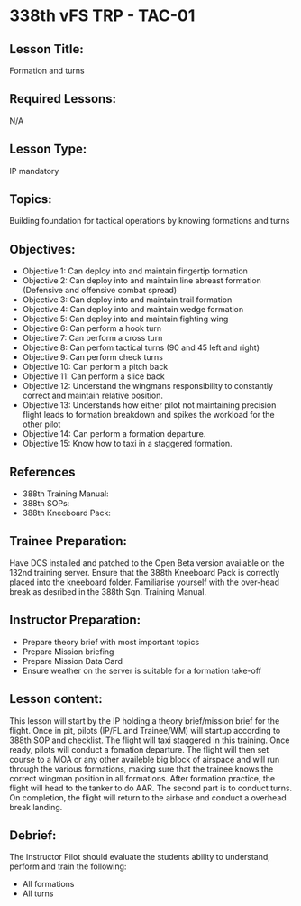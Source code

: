 # 338th vFS TRP - TAC-01

## Lesson Title:
Formation and turns

## Required Lessons:
N/A

## Lesson Type:
IP mandatory

## Topics:
Building foundation for tactical operations by knowing formations and turns

## Objectives:
* Objective 1: Can deploy into and maintain fingertip formation
* Objective 2: Can deploy into and maintain line abreast formation (Defensive and offensive combat spread)
* Objective 3: Can deploy into and maintain trail formation
* Objective 4: Can deploy into and maintain wedge formation
* Objective 5: Can deploy into and maintain fighting wing
* Objective 6: Can perform a hook turn
* Objective 7: Can perform a cross turn
* Objective 8: Can perfom tactical turns (90 and 45 left and right)
* Objective 9: Can perform check turns
* Objective 10: Can perform a pitch back 
* Objective 11: Can perform a slice back 
* Objective 12: Understand the wingmans responsibility to constantly correct and maintain relative position.
* Objective 13: Understands how either pilot not maintaining precision flight leads to formation breakdown and spikes the workload for the other pilot
* Objective 14: Can perform a formation departure.
* Objective 15: Know how to taxi in a staggered formation.


## References
* 388th Training Manual:
* 388th SOPs:
* 388th Kneeboard Pack:

## Trainee Preparation:
Have DCS installed and patched to the Open Beta version available on the 132nd training server.
Ensure that the 388th Kneeboard Pack is correctly placed into the kneeboard folder.
Familiarise yourself with the over-head break as desribed in the 388th Sqn. Training Manual.

## Instructor Preparation:
- Prepare theory brief with most important topics
- Prepare Mission briefing
- Prepare Mission Data Card
- Ensure weather on the server is suitable for a formation take-off




## Lesson content:
This lesson will start by the IP holding a theory brief/mission brief for the flight.
Once in pit, pilots (IP/FL and Trainee/WM) will startup according to 388th SOP and checklist.
The flight will taxi staggered in this training. Once ready, pilots will conduct a fomation departure.
The flight will then set course to a MOA or any other availeble big block of airspace and will run through the various formations, making sure that the trainee knows the correct wingman position in all formations.
After formation practice, the flight will head to the tanker to do AAR.
The second part is to conduct turns.
On completion, the flight will return to the airbase and conduct a overhead break landing.

## Debrief:
The Instructor Pilot should evaluate the students ability to understand, perform and train the following:
- All formations
- All turns
